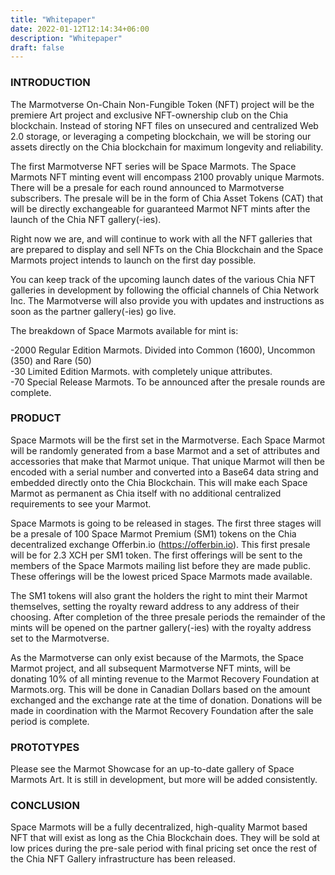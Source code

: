 ```yaml
---
title: "Whitepaper"
date: 2022-01-12T12:14:34+06:00
description: "Whitepaper"
draft: false
---
```


### INTRODUCTION

The Marmotverse On-Chain Non-Fungible Token (NFT) project will be the premiere Art project and exclusive NFT-ownership club on the Chia blockchain. Instead of storing NFT files on unsecured and centralized Web 2.0 storage, or leveraging a competing blockchain, we will be storing our assets directly on the Chia blockchain for maximum longevity and reliability.

The first Marmotverse NFT series will be Space Marmots. The Space Marmots NFT minting event will encompass 2100 provably unique Marmots. There will be a presale for each round announced to Marmotverse subscribers. The presale will be in the form of Chia Asset Tokens (CAT) that will be directly exchangeable for guaranteed Marmot NFT mints after the launch of the Chia NFT gallery(-ies).

Right now we are, and will continue to work with all the NFT galleries that are prepared to display and sell NFTs on the Chia Blockchain and the Space Marmots project intends to launch on the first day possible.

You can keep track of the upcoming launch dates of the various Chia NFT galleries in development by following the official channels of Chia Network Inc. The Marmotverse will also provide you with updates and instructions as soon as the partner gallery(-ies) go live.  

The breakdown of Space Marmots available for mint is:

-2000 Regular Edition Marmots. Divided into Common (1600), Uncommon (350) and Rare (50)  
-30 Limited Edition Marmots. with completely unique attributes.  
-70 Special Release Marmots. To be announced after the presale rounds are complete.  

### PRODUCT

Space Marmots will be the first set in the Marmotverse. Each Space Marmot will be randomly generated from a base Marmot and a set of attributes and accessories that make that Marmot unique. That unique Marmot will then be encoded with a serial number and converted into a Base64 data string and embedded directly onto the Chia Blockchain. This will make each Space Marmot as permanent as Chia itself with no additional centralized requirements to see your Marmot.

Space Marmots is going to be released in stages. The first three stages will be a presale of 100 Space Marmot Premium (SM1) tokens on the Chia decentralized exchange Offerbin.io (https://offerbin.io). This first presale will be for 2.3 XCH per SM1 token. The first offerings will be sent to the members of the Space Marmots mailing list before they are made public. These offerings will be the lowest priced Space Marmots made available.

The SM1 tokens will also grant the holders the right to mint their Marmot themselves, setting the royalty reward address to any address of their choosing. After completion of  the three presale periods the remainder of the mints will be opened on the partner gallery(-ies) with the royalty address set to the Marmotverse.

As the Marmotverse can only exist because of the Marmots, the Space Marmot project, and all subsequent Marmotverse NFT mints, will be donating 10% of all minting revenue to the Marmot Recovery Foundation at Marmots.org. This will be done in Canadian Dollars based on the amount exchanged and the exchange rate at the time of donation. Donations will be made in coordination with the Marmot Recovery Foundation after the sale period is complete.

### PROTOTYPES

Please see the Marmot Showcase for an up-to-date gallery of Space Marmots Art. It is still in development, but more will be added consistently.

### CONCLUSION

Space Marmots will be a fully decentralized, high-quality Marmot based NFT that will exist as long as the Chia Blockchain does. They will be sold at low prices during the pre-sale period with final pricing set once the rest of the Chia NFT Gallery infrastructure has been released. 
